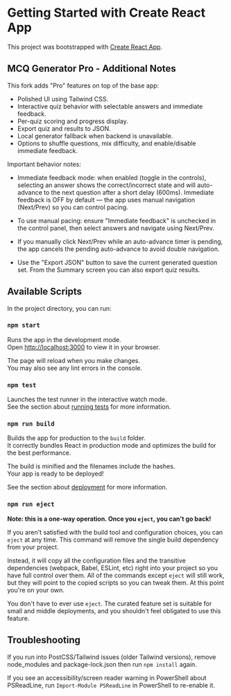 # Getting Started with Create React App

This project was bootstrapped with [Create React App](https://github.com/facebook/create-react-app).

## MCQ Generator Pro - Additional Notes

This fork adds "Pro" features on top of the base app:

- Polished UI using Tailwind CSS.
- Interactive quiz behavior with selectable answers and immediate feedback.
- Per-quiz scoring and progress display.
- Export quiz and results to JSON.
- Local generator fallback when backend is unavailable.
- Options to shuffle questions, mix difficulty, and enable/disable immediate feedback.

Important behavior notes:

- Immediate feedback mode: when enabled (toggle in the controls), selecting an answer shows the correct/incorrect state and will auto-advance to the next question after a short delay (600ms). Immediate feedback is OFF by default — the app uses manual navigation (Next/Prev) so you can control pacing.

- To use manual pacing: ensure "Immediate feedback" is unchecked in the control panel, then select answers and navigate using Next/Prev.

- If you manually click Next/Prev while an auto-advance timer is pending, the app cancels the pending auto-advance to avoid double navigation.

- Use the "Export JSON" button to save the current generated question set. From the Summary screen you can also export quiz results.

## Available Scripts

In the project directory, you can run:

### `npm start`

Runs the app in the development mode.\
Open [http://localhost:3000](http://localhost:3000) to view it in your browser.

The page will reload when you make changes.\
You may also see any lint errors in the console.

### `npm test`

Launches the test runner in the interactive watch mode.\
See the section about [running tests](https://facebook.github.io/create-react-app/docs/running-tests) for more information.

### `npm run build`

Builds the app for production to the `build` folder.\
It correctly bundles React in production mode and optimizes the build for the best performance.

The build is minified and the filenames include the hashes.\
Your app is ready to be deployed!

See the section about [deployment](https://facebook.github.io/create-react-app/docs/deployment) for more information.

### `npm run eject`

**Note: this is a one-way operation. Once you `eject`, you can't go back!**

If you aren't satisfied with the build tool and configuration choices, you can `eject` at any time. This command will remove the single build dependency from your project.

Instead, it will copy all the configuration files and the transitive dependencies (webpack, Babel, ESLint, etc) right into your project so you have full control over them. All of the commands except `eject` will still work, but they will point to the copied scripts so you can tweak them. At this point you're on your own.

You don't have to ever use `eject`. The curated feature set is suitable for small and middle deployments, and you shouldn't feel obligated to use this feature.

## Troubleshooting

If you run into PostCSS/Tailwind issues (older Tailwind versions), remove node_modules and package-lock.json then run `npm install` again.

If you see an accessibility/screen reader warning in PowerShell about PSReadLine, run `Import-Module PSReadLine` in PowerShell to re-enable it.
